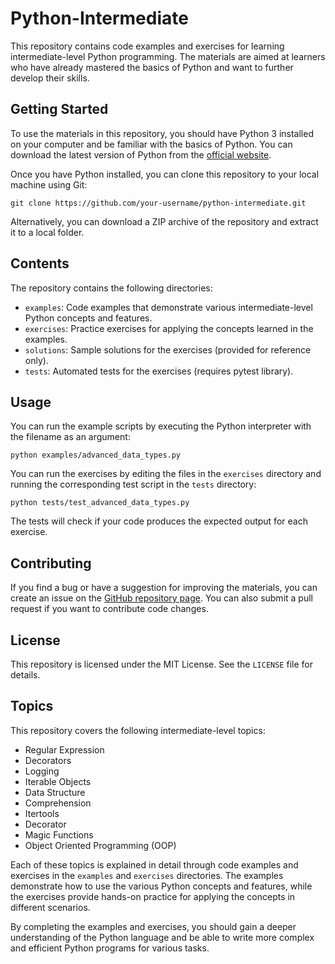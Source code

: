 # Python-Intermediate

This repository contains code examples and exercises for learning intermediate-level Python programming. The materials are aimed at learners who have already mastered the basics of Python and want to further develop their skills.

## Getting Started

To use the materials in this repository, you should have Python 3 installed on your computer and be familiar with the basics of Python. You can download the latest version of Python from the [official website](https://www.python.org/downloads/).

Once you have Python installed, you can clone this repository to your local machine using Git:
```
git clone https://github.com/your-username/python-intermediate.git
```

Alternatively, you can download a ZIP archive of the repository and extract it to a local folder.

## Contents

The repository contains the following directories:

- `examples`: Code examples that demonstrate various intermediate-level Python concepts and features.
- `exercises`: Practice exercises for applying the concepts learned in the examples.
- `solutions`: Sample solutions for the exercises (provided for reference only).
- `tests`: Automated tests for the exercises (requires pytest library).

## Usage

You can run the example scripts by executing the Python interpreter with the filename as an argument:
```
python examples/advanced_data_types.py
```
You can run the exercises by editing the files in the `exercises` directory and running the corresponding test script in the `tests` directory:
```
python tests/test_advanced_data_types.py
```
The tests will check if your code produces the expected output for each exercise.

## Contributing

If you find a bug or have a suggestion for improving the materials, you can create an issue on the [GitHub repository page](https://github.com/your-username/python-intermediate/issues). You can also submit a pull request if you want to contribute code changes.

## License

This repository is licensed under the MIT License. See the `LICENSE` file for details.

## Topics

This repository covers the following intermediate-level topics:

- Regular Expression
- Decorators
- Logging
- Iterable Objects
- Data Structure
- Comprehension
- Itertools
- Decorator
- Magic Functions
- Object Oriented Programming (OOP)

Each of these topics is explained in detail through code examples and exercises in the `examples` and `exercises` directories. The examples demonstrate how to use the various Python concepts and features, while the exercises provide hands-on practice for applying the concepts in different scenarios.

By completing the examples and exercises, you should gain a deeper understanding of the Python language and be able to write more complex and efficient Python programs for various tasks.

